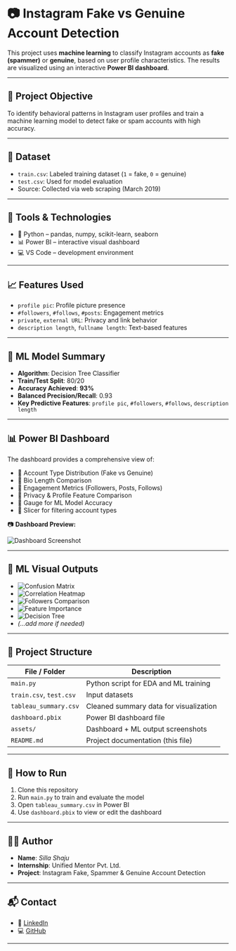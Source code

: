 # 📷 Instagram Fake vs Genuine Account Detection

This project uses **machine learning** to classify Instagram accounts as **fake (spammer)** or **genuine**, based on user profile characteristics. The results are visualized using an interactive **Power BI dashboard**.

---

## 🧠 Project Objective

To identify behavioral patterns in Instagram user profiles and train a machine learning model to detect fake or spam accounts with high accuracy.

---

## 📁 Dataset

- `train.csv`: Labeled training dataset (`1` = fake, `0` = genuine)
- `test.csv`: Used for model evaluation
- Source: Collected via web scraping (March 2019)

---

## 🔧 Tools & Technologies

- 🐍 Python – pandas, numpy, scikit-learn, seaborn
- 📊 Power BI – interactive visual dashboard
- 💻 VS Code – development environment

---

## 📈 Features Used

- `profile pic`: Profile picture presence  
- `#followers`, `#follows`, `#posts`: Engagement metrics  
- `private`, `external URL`: Privacy and link behavior  
- `description length`, `fullname length`: Text-based features

---

## 🤖 ML Model Summary

- **Algorithm**: Decision Tree Classifier  
- **Train/Test Split**: 80/20  
- **Accuracy Achieved**: **93%**  
- **Balanced Precision/Recall**: 0.93  
- **Key Predictive Features**: `profile pic`, `#followers`, `#follows`, `description length`

---

## 📊 Power BI Dashboard

The dashboard provides a comprehensive view of:

- 📌 Account Type Distribution (Fake vs Genuine)  
- 📌 Bio Length Comparison  
- 📌 Engagement Metrics (Followers, Posts, Follows)  
- 📌 Privacy & Profile Feature Comparison  
- 📌 Gauge for ML Model Accuracy  
- 📌 Slicer for filtering account types  

📷 **Dashboard Preview:**

![Dashboard Screenshot](https://github.com/si-lla/instagram-fake-account-detection/blob/main/assets/final-dashboard.png?raw=true)

---

## 🧪 ML Visual Outputs

- ![Confusion Matrix](https://github.com/si-lla/instagram-fake-account-detection/blob/main/assets/confusion-matrix.png?raw=true)
- ![Correlation Heatmap](https://github.com/si-lla/instagram-fake-account-detection/blob/main/assets/correlation-heatmap.png?raw=true)
- ![Followers Comparison](https://github.com/si-lla/instagram-fake-account-detection/blob/main/assets/followers-count-comparison.png?raw=true)
- ![Feature Importance](https://github.com/si-lla/instagram-fake-account-detection/blob/main/assets/feature-importance.png?raw=true)
- ![Decision Tree](https://github.com/si-lla/instagram-fake-account-detection/blob/main/assets/decision-tree-visualization.png?raw=true)
- *(...add more if needed)*

---

## 📂 Project Structure

| File / Folder              | Description                            |
|---------------------------|----------------------------------------|
| `main.py`                 | Python script for EDA and ML training  |
| `train.csv`, `test.csv`   | Input datasets                         |
| `tableau_summary.csv`     | Cleaned summary data for visualization |
| `dashboard.pbix`          | Power BI dashboard file                |
| `assets/`                 | Dashboard + ML output screenshots      |
| `README.md`               | Project documentation (this file)

---

## 🚀 How to Run

1. Clone this repository  
2. Run `main.py` to train and evaluate the model  
3. Open `tableau_summary.csv` in Power BI  
4. Use `dashboard.pbix` to view or edit the dashboard  

---

## 🧑‍💼 Author

- **Name**: *Silla Shaju*  
- **Internship**: Unified Mentor Pvt. Ltd.  
- **Project**: Instagram Fake, Spammer & Genuine Account Detection

---

## 📬 Contact

- 💼 [LinkedIn](https://www.linkedin.com/in/silla-shaju-309b66322?utm_source=share&utm_campaign=share_via&utm_content=profile&utm_medium=android_app)  
- 💻 [GitHub](https://github.com/si-lla)

---

